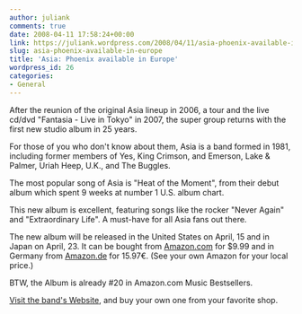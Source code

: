 ```yaml
---
author: juliank
comments: true
date: 2008-04-11 17:58:24+00:00
link: https://juliank.wordpress.com/2008/04/11/asia-phoenix-available-in-europe/
slug: asia-phoenix-available-in-europe
title: 'Asia: Phoenix available in Europe'
wordpress_id: 26
categories:
- General
---
```


After the reunion of the original Asia lineup in 2006, a tour and the live cd/dvd "Fantasia - Live in Tokyo" in 2007, the super group returns with the first new studio album in 25 years.

For those of you who don't know about them, Asia is a band formed in 1981, including former members of Yes, King Crimson, and Emerson, Lake & Palmer, Uriah Heep, U.K., and The Buggles.

The most popular song of Asia is "Heat of the Moment", from their debut album which spent 9 weeks at number 1 U.S. album chart.

This new album is excellent, featuring songs like the rocker "Never Again" and "Extraordinary Life". A must-have for all Asia fans out there.

The new album will be released in the United States on April, 15 and in Japan on April, 23. It can be bought from [Amazon.com](http://www.amazon.com/gp/product/B00154GEFU/103-6892410-1513430?ie=UTF8&tag=emilink112-20&linkCode=xm2&camp=1789&creativeASIN=B00154GEFU) for $9.99 and in Germany from [Amazon.de](http://amazon.de/gp/product/B0014PAFQE/ref=s9sims_c5_img1-rfc_p_1067275_250858_52959_36824_36563_36601_44166_43745?pf_rd_m=A3JWKAKR8XB7XF&pf_rd_s=center-4&pf_rd_r=1YHB2CH6KCT2TFVBP969&pf_rd_t=101&pf_rd_p=158843291&pf_rd_i=301128) for 15.97€. (See your own Amazon for your local price.)

BTW, the Album is already #20 in Amazon.com Music Bestsellers.

[Visit the band's Website](http://originalasia.com/), and buy your own one from your favorite shop.
